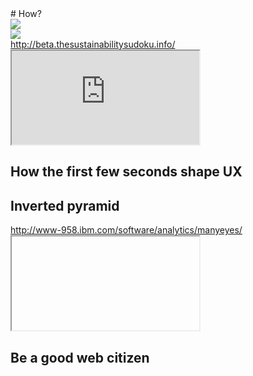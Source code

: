 <section data-background="http://i0.kym-cdn.com/photos/images/original/000/421/458/6ca.gif">
# How?

</section>



<section data-background="">
<img class="full-height" src="assets/go-away.jpg">

</section>



<section data-background="">
<img class="full-height" src="assets/go-away.jpg">

</section>



<section data-background="">
<a href="http://beta.thesustainabilitysudoku.info/">http://beta.thesustainabilitysudoku.info/</a>
<iframe class="full" src="http://beta.thesustainabilitysudoku.info/"></iframe>
</section>



<section data-background="" class="todo">
<h1>How the first few seconds shape UX</h1>
</section>



<section data-background="" class="todo">
<h1>Inverted pyramid</h1>
</section>



<section data-background="" class="todo">
<a href="http://www-958.ibm.com/software/analytics/manyeyes/">http://www-958.ibm.com/software/analytics/manyeyes/</a>
<iframe class="full" src="">http://www-958.ibm.com/software/analytics/manyeyes/</iframe>
</section>



<section data-background="" class="todo">
<h1>Be a good web citizen</h1>
</section>
